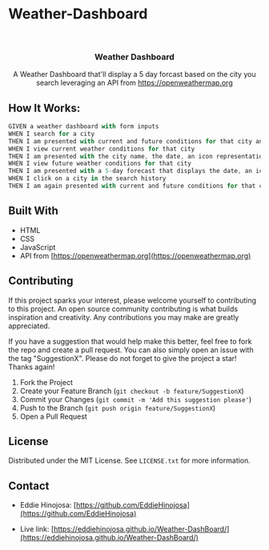 # Weather-Dashboard

<!-- PROJECT title -->
<br />
<div align="center">
    <h3 align="center">Weather Dashboard</h3>
    <p align="center">
    A Weather Dashboard that'll display a 5 day forcast based on the city you search leveraging an API from <a href="https://openweathermap.org">https://openweathermap.org</a> </p>
</div>



<!-- ABOUT THE PROJECT -->


## How It Works:


```js
GIVEN a weather dashboard with form inputs
WHEN I search for a city
THEN I am presented with current and future conditions for that city and that city is added to the search history
WHEN I view current weather conditions for that city
THEN I am presented with the city name, the date, an icon representation of weather conditions, the temperature, the humidity, and the wind speed
WHEN I view future weather conditions for that city
THEN I am presented with a 5-day forecast that displays the date, an icon representation of weather conditions, the temperature, the wind speed, and the humidity
WHEN I click on a city in the search history
THEN I am again presented with current and future conditions for that city
```




## Built With

* HTML
* CSS
* JavaScript
* API from [https://openweathermap.org](https://openweathermap.org)



<!-- CONTRIBUTING -->
## Contributing

If this project sparks your interest, please welcome yourself to contributing to this project. An open source community contributing is what builds inspiration and creativity. Any contributions you may make are greatly appreciated.

If you have a suggestion that would help make this better, feel free to fork the repo and create a pull request. You can also simply open an issue with the tag "SuggestionX".
Please do not forget to give the project a star! Thanks again!

1. Fork the Project
2. Create your Feature Branch (`git checkout -b feature/SuggestionX`)
3. Commit your Changes (`git commit -m 'Add this suggestion please'`)
4. Push to the Branch (`git push origin feature/SuggestionX`)
5. Open a Pull Request





<!-- LICENSE -->
## License

Distributed under the MIT License. See `LICENSE.txt` for more information.





<!-- CONTACT -->
## Contact

* Eddie Hinojosa: [https://github.com/EddieHinojosa](https://github.com/EddieHinojosa)

* Live link: [https://eddiehinojosa.github.io/Weather-DashBoard/](https://eddiehinojosa.github.io/Weather-DashBoard/)





